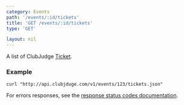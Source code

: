 ```yaml
---
category: Events
path: '/events/:id/tickets'
title: 'GET /events/:id/tickets'
type: 'GET'

layout: nil
---
```


A list of ClubJudge [Ticket](#ticket-model).

### Example

```
curl "http://api.clubjduge.com/v1/events/123/tickets.json"
```

For errors responses, see the [response status codes documentation](#response-status-codes).
